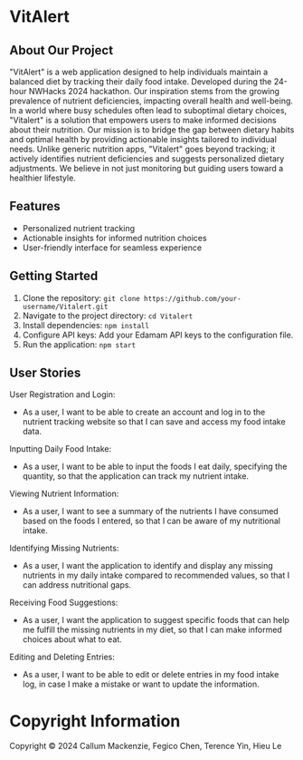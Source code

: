 # VitAlert
## About Our Project
"VitAlert" is a web application designed to help individuals maintain a balanced diet by tracking their daily food intake. Developed during the 24-hour NWHacks 2024 hackathon.
Our inspiration stems from the growing prevalence of nutrient deficiencies, impacting overall health and well-being. 
In a world where busy schedules often lead to suboptimal dietary choices, "Vitalert" is a solution that empowers users to make informed decisions about their nutrition.
Our mission is to bridge the gap between dietary habits and optimal health by providing actionable insights tailored to individual needs.
Unlike generic nutrition apps, "Vitalert" goes beyond tracking; it actively identifies nutrient deficiencies and suggests personalized dietary adjustments.
We believe in not just monitoring but guiding users toward a healthier lifestyle.

## Features
* Personalized nutrient tracking
* Actionable insights for informed nutrition choices
* User-friendly interface for seamless experience

## Getting Started
1. Clone the repository: `git clone https://github.com/your-username/Vitalert.git`
2. Navigate to the project directory: `cd Vitalert`
3. Install dependencies: `npm install`
4. Configure API keys: Add your Edamam API keys to the configuration file.
5. Run the application: `npm start`

## User Stories
User Registration and Login: 
* As a user, I want to be able to create an account and log in to the nutrient tracking website so that I can save and access my food intake data.

Inputting Daily Food Intake:
* As a user, I want to be able to input the foods I eat daily, specifying the quantity, so that the application can track my nutrient intake.

Viewing Nutrient Information:
* As a user, I want to see a summary of the nutrients I have consumed based on the foods I entered, so that I can be aware of my nutritional intake.

Identifying Missing Nutrients:
* As a user, I want the application to identify and display any missing nutrients in my daily intake compared to recommended values, so that I can address nutritional gaps.

Receiving Food Suggestions:
* As a user, I want the application to suggest specific foods that can help me fulfill the missing nutrients in my diet, so that I can make informed choices about what to eat.

Editing and Deleting Entries:
* As a user, I want to be able to edit or delete entries in my food intake log, in case I make a mistake or want to update the information.

# Copyright Information
Copyright © 2024 Callum Mackenzie, Fegico Chen, Terence Yin, Hieu Le
